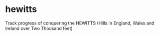 # hewitts
Track progress of conquering the HEWITTS (Hills in England, Wales and Ireland over Two Thousand feet)
